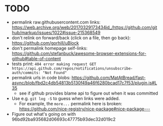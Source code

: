 TODO
====

* permalink raw.githubusercontent.com links: https://web.archive.org/web/20170329173434id_/https://github.com/github/markup/issues/1022#issue-215368549
* don't relink on forward/back (click on a file, then go back): https://github.com/gorhill/uBlock
* don't permalink homepage self-links: https://github.com/stefanbuck/awesome-browser-extensions-for-github#table-of-content
* tests print: `404 error making request GET https://api.github.com/repos/notifications/unsubscribe-auth/commits: "Not Found"`
* permalink urls in code blobs: https://github.com/MatAtBread/fast-async/blob/fbd2c4db54813b5130f49a46f6280bcad17c7f53/plugin.js#L35
  * see if github provides blame api to figure out when it was committed
* Use e.g. `git log -S` to guess when links were added.
  * For example, the `more...` permalink here is broken: https://github.com/nice-registry/nice-package#nice-package---
* Figure out what's going on with 96bd92ba935682d06693c47775b93dec32d019c2
